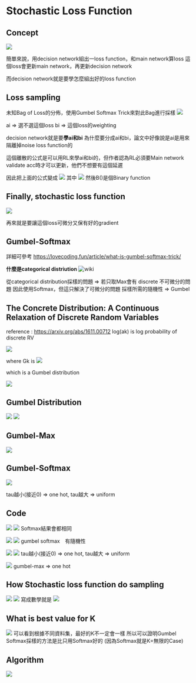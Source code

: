 # Stochastic Loss Function

## Concept
![](https://i.imgur.com/vd7hlV6.png)

簡單來說，用decision network組出一loss function，和main network算loss
這個loss會更新main network，再更新decision network

而decision network就是要學怎麼組出好的loss function


## Loss sampling
未知Bag of Loss的分佈，使用Gumbel Softmax Trick來對此Bag進行採樣
![](https://i.imgur.com/vbpPi0C.png)


ai => 選不選這個loss
bi => 這個loss的weighting

decision network就是要**學ai和bi**
為什麼要分成ai和bi，論文中好像說是ai是用來隔離掉noise loss function的

這個離散的公式是可以用RL來學ai和bi的，但作者認為RL必須要Main network validate acc時才可以更新，他們不想要有這個延遲

因此把上面的公式變成
![](https://i.imgur.com/JcDyn75.png)
其中
![](https://i.imgur.com/QQYp2OE.png)
然後B()是個Binary function

## Finally, stochastic loss function
![](https://i.imgur.com/AMVuYPu.png)

再來就是要讓這個loss可微分又保有好的gradient


## Gumbel-Softmax
詳細可參考 https://lovecoding.fun/article/what-is-gumbel-softmax-trick/

**什麼是categorical distriution**
![wiki](https://i.imgur.com/xbmgoYX.png)

從categorical distribution採樣的問題 => 若只取Max會有 discrete 不可微分的問題
因此使用Softmax，但這只解決了可微分的問題
採樣所需的隨機性 => Gumbel


## The Concrete Distribution: A Continuous Relaxation of Discrete Random Variables
reference : https://arxiv.org/abs/1611.00712
log(ak) is log probability of discrete RV

![](https://i.imgur.com/76P4Jtc.png)

where Gk is
![](https://i.imgur.com/ecSgDqE.png)

which is a Gumbel distribution

![](https://i.imgur.com/QkG7qJf.png)

## Gumbel Distribution
![](https://i.imgur.com/h8d1usL.png)
![](https://i.imgur.com/yJiAxzj.png)


## Gumbel-Max
![](https://i.imgur.com/4WHxWVQ.png)
## Gumbel-Softmax
![](https://i.imgur.com/d4IgU4V.png)

tau越小(接近0) => one hot, tau越大 => uniform

## Code
![](https://i.imgur.com/6Dmr5ge.png)
![](https://i.imgur.com/W8LhMJ9.png)
Softmax結果會都相同

![](https://i.imgur.com/sk8RenM.png)
![](https://i.imgur.com/OOygOaf.png)
gumbel softmax　有隨機性

![](https://i.imgur.com/sZcYR6c.png)
![](https://i.imgur.com/q7NERg3.png)
tau越小(接近0) => one hot, tau越大 => uniform

![](https://i.imgur.com/f8a1FsE.png)
gumbel-max => one hot

## How Stochastic loss function do sampling
![](https://i.imgur.com/Xjm4Py4.png)
![](https://i.imgur.com/v4x2e5t.png)
寫成數學就是
![](https://i.imgur.com/2zf10RG.png)

## What is best value for K
![](https://i.imgur.com/ubtIBHb.png)
可以看到根據不同資料集，最好的K不一定會一樣
所以可以證明Gumbel Softmax採樣的方法是比只用Softmax好的
(因為Softmax就是K=無限的Case)

## Algorithm
![](https://i.imgur.com/C4wXhaO.png)
